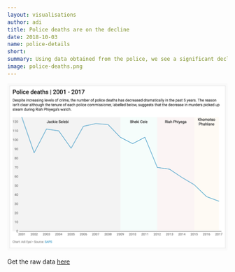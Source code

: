 ```yaml
---
layout: visualisations
author: adi
title: Police deaths are on the decline
date: 2018-10-03
name: police-details
short: 
summary: Using data obtained from the police, we see a significant decline in the number of police deaths over the last 6 years.
image: police-deaths.png
--- 
```


<img src="/img/visualisation/police-deaths.png"/>

Get the raw data <a href="https://data.code4sa.org/Government/Police-deaths/v96j-npmg">here</a>
